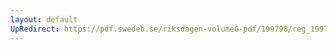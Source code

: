 ```yaml
---
layout: default
UpRedirect: https://pdf.swedeb.se/riksdagen-volumeG-pdf/199798/reg_199798/reg_199798_0473.pdf
---
```

